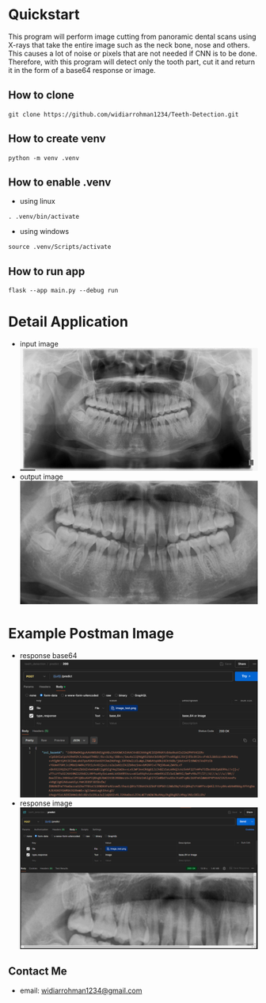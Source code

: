 # Quickstart
This program will perform image cutting from panoramic dental scans using X-rays that take the entire image such as the neck bone, nose and others. This causes a lot of noise or pixels that are not needed if CNN is to be done. Therefore, with this program will detect only the tooth part, cut it and return it in the form of a base64 response or image.

## How to clone
```
git clone https://github.com/widiarrohman1234/Teeth-Detection.git
```

## How to create venv
```
python -m venv .venv
```

## How to enable .venv
- using linux
```
. .venv/bin/activate
```
- using windows
```
source .venv/Scripts/activate
```

## How to run app
```
flask --app main.py --debug run
```

# Detail Application
- input image
![input image](image_test.png)
- output image
![input image](image_result.png)

# Example Postman Image
- response base64
![response base64](postman_base64.png)
- response image
![response image](postman_image.png)

## Contact Me
- email: widiarrohman1234@gmail.com
